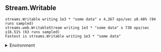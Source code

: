 ## Stream.Writable

```
streams.Writable writing 1e3 * "some data" x 4,267 ops/sec ±0.48% (94 runs sampled)
streams.web.WritableStream writing 1e3 * "some data" x 730 ops/sec ±16.51% (63 runs sampled)
Fastest is streams.Writable writing 1e3 * "some data"
```


<details>
<summary>Environment</summary>

* __Machine:__ linux x64 | 2 vCPUs | 6.8GB Mem
* __Run:__ Tue Oct 03 2023 01:56:26 GMT+0000 (Coordinated Universal Time)
</details>

